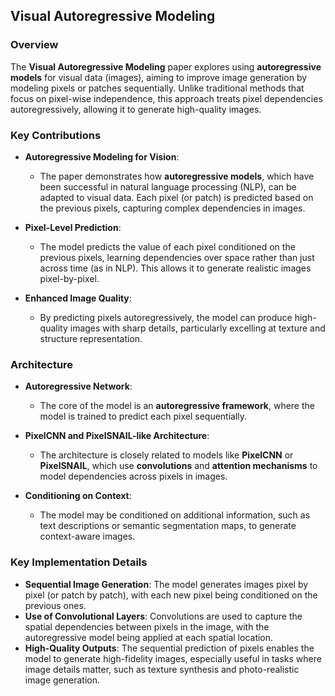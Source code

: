 ## Visual Autoregressive Modeling

### Overview
The **Visual Autoregressive Modeling** paper explores using **autoregressive models** for visual data (images), aiming to improve image generation by modeling pixels or patches sequentially. Unlike traditional methods that focus on pixel-wise independence, this approach treats pixel dependencies autoregressively, allowing it to generate high-quality images.

### Key Contributions
- **Autoregressive Modeling for Vision**: 
  - The paper demonstrates how **autoregressive models**, which have been successful in natural language processing (NLP), can be adapted to visual data. Each pixel (or patch) is predicted based on the previous pixels, capturing complex dependencies in images.
  
- **Pixel-Level Prediction**: 
  - The model predicts the value of each pixel conditioned on the previous pixels, learning dependencies over space rather than just across time (as in NLP). This allows it to generate realistic images pixel-by-pixel.

- **Enhanced Image Quality**: 
  - By predicting pixels autoregressively, the model can produce high-quality images with sharp details, particularly excelling at texture and structure representation.

### Architecture
- **Autoregressive Network**:
  - The core of the model is an **autoregressive framework**, where the model is trained to predict each pixel sequentially.
  
- **PixelCNN and PixelSNAIL-like Architecture**:
  - The architecture is closely related to models like **PixelCNN** or **PixelSNAIL**, which use **convolutions** and **attention mechanisms** to model dependencies across pixels in images.
  
- **Conditioning on Context**:
  - The model may be conditioned on additional information, such as text descriptions or semantic segmentation maps, to generate context-aware images.

### Key Implementation Details
- **Sequential Image Generation**: The model generates images pixel by pixel (or patch by patch), with each new pixel being conditioned on the previous ones.
- **Use of Convolutional Layers**: Convolutions are used to capture the spatial dependencies between pixels in the image, with the autoregressive model being applied at each spatial location.
- **High-Quality Outputs**: The sequential prediction of pixels enables the model to generate high-fidelity images, especially useful in tasks where image details matter, such as texture synthesis and photo-realistic image generation.

